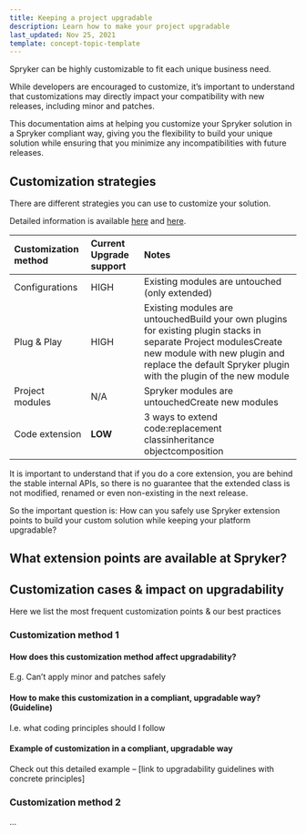 ```yaml
---
title: Keeping a project upgradable
description: Learn how to make your project upgradable
last_updated: Nov 25, 2021
template: concept-topic-template
---
```


Spryker can be highly customizable to fit each unique business need.

While developers are encouraged to customize, it’s important to understand that customizations may directly impact your compatibility with new releases, including minor and patches.

This documentation aims at helping you customize your Spryker solution in a Spryker compliant way, giving you the flexibility to build your unique solution while ensuring that you minimize any incompatibilities with future releases.


## Customization strategies

There are different strategies you can use to customize your solution.

Detailed information is available [here](/docs/scos/dev/guidelines/project-development-guidelines.html) and [here](/docs/scos/dev/back-end-development/extending-spryker/extending-the-core.html).

| **Customization method** | **Current Upgrade support** | **Notes**                                                    |
| :----------------------- | :-------------------------- | :----------------------------------------------------------- |
| Configurations           | HIGH                        | Existing modules are untouched (only extended)               |
| Plug & Play              | HIGH                        | Existing modules are untouchedBuild your own plugins for existing plugin stacks in separate Project modulesCreate new module with new plugin and replace the default Spryker plugin with the plugin of the new module |
| Project modules          | N/A                         | Spryker modules are untouchedCreate new modules              |
| Code extension           | **LOW**                     | 3 ways to extend code:replacement classinheritance objectcomposition |

It is important to understand that if you do a core extension, you are behind the stable internal APIs, so there is no guarantee that the extended class is not modified, renamed or even non-existing in the next release.

So the important question is: How can you safely use Spryker extension points to build your custom solution while keeping your platform upgradable?

## What extension points are available at Spryker?



## Customization cases & impact on upgradability

Here we list the most frequent customization points & our best practices

### Customization method 1



#### How does this customization method affect upgradability?

E.g. Can’t apply minor and patches safely

#### How to make this customization in a compliant, upgradable way? (Guideline)

I.e. what coding principles should I follow

#### Example of customization in a compliant, upgradable way

Check out this detailed example – [link to upgradability guidelines with concrete principles]

### Customization method 2

...
